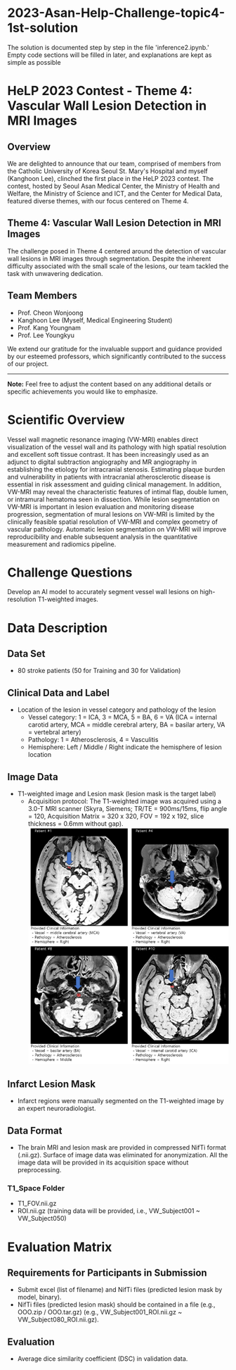 # 2023-Asan-Help-Challenge-topic4-1st-solution

The solution is documented step by step in the file 'inference2.ipynb.' Empty code sections will be filled in later, and explanations are kept as simple as possible

# HeLP 2023 Contest - Theme 4: Vascular Wall Lesion Detection in MRI Images

## Overview

We are delighted to announce that our team, comprised of members from the Catholic University of Korea Seoul St. Mary's Hospital and myself (Kanghoon Lee), clinched the first place in the HeLP 2023 contest. The contest, hosted by Seoul Asan Medical Center, the Ministry of Health and Welfare, the Ministry of Science and ICT, and the Center for Medical Data, featured diverse themes, with our focus centered on Theme 4.

## Theme 4: Vascular Wall Lesion Detection in MRI Images

The challenge posed in Theme 4 centered around the detection of vascular wall lesions in MRI images through segmentation. Despite the inherent difficulty associated with the small scale of the lesions, our team tackled the task with unwavering dedication.

## Team Members

- Prof. Cheon Wonjoong
- Kanghoon Lee (Myself, Medical Engineering Student)
- Prof. Kang Youngnam
- Prof. Lee Youngkyu

We extend our gratitude for the invaluable support and guidance provided by our esteemed professors, which significantly contributed to the success of our project.

---

**Note:** Feel free to adjust the content based on any additional details or specific achievements you would like to emphasize.

# Scientific Overview

Vessel wall magnetic resonance imaging (VW-MRI) enables direct visualization of the vessel wall and its pathology with high spatial resolution and excellent soft tissue contrast. It has been increasingly used as an adjunct to digital subtraction angiography and MR angiography in establishing the etiology for intracranial stenosis. Estimating plaque burden and vulnerability in patients with intracranial atherosclerotic disease is essential in risk assessment and guiding clinical management. In addition, VW-MRI may reveal the characteristic features of intimal flap, double lumen, or intramural hematoma seen in dissection. While lesion segmentation on VW-MRI is important in lesion evaluation and monitoring disease progression, segmentation of mural lesions on VW-MRI is limited by the clinically feasible spatial resolution of VW-MRI and complex geometry of vascular pathology. Automatic lesion segmentation on VW-MRI will improve reproducibility and enable subsequent analysis in the quantitative measurement and radiomics pipeline.

# Challenge Questions

Develop an AI model to accurately segment vessel wall lesions on high-resolution T1-weighted images.

# Data Description

## Data Set
- 80 stroke patients (50 for Training and 30 for Validation)

## Clinical Data and Label
- Location of the lesion in vessel category and pathology of the lesion
  - Vessel category: 1 = ICA, 3 = MCA, 5 = BA, 6 = VA (ICA = internal carotid artery, MCA = middle cerebral artery, BA = basilar artery, VA = vertebral artery)
  - Pathology: 1 = Atherosclerosis, 4 = Vasculitis
  - Hemisphere: Left / Middle / Right indicate the hemisphere of lesion location

## Image Data
- T1-weighted image and Lesion mask (lesion mask is the target label)
  - Acquisition protocol: The T1-weighted image was acquired using a 3.0-T MRI scanner (Skyra, Siemens; TR/TE = 900ms/15ms, flip angle = 120, Acquisition Matrix = 320 x 320, FOV = 192 x 192, slice thickness = 0.6mm without gap).
  ![Topic Image](asset/topic_img4.jpg)

## Infarct Lesion Mask
- Infarct regions were manually segmented on the T1-weighted image by an expert neuroradiologist.

## Data Format
- The brain MRI and lesion mask are provided in compressed NifTi format (.nii.gz). Surface of image data was eliminated for anonymization. All the image data will be provided in its acquisition space without preprocessing.

### T1_Space Folder
- T1_FOV.nii.gz
- ROI.nii.gz (training data will be provided, i.e., VW_Subject001 ~ VW_Subject050)

# Evaluation Matrix

## Requirements for Participants in Submission
- Submit excel (list of filename) and NifTi files (predicted lesion mask by model, binary).
- NifTi files (predicted lesion mask) should be contained in a file (e.g., OOO.zip / OOO.tar.gz) (e.g., VW_Subject001_ROI.nii.gz ~ VW_Subject080_ROI.nii.gz).

## Evaluation
- Average dice similarity coefficient (DSC) in validation data.
